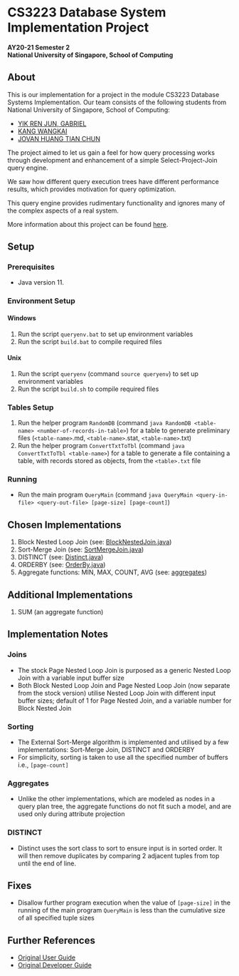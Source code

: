 # CS3223 Database System Implementation Project
**AY20-21 Semester 2**  
**National University of Singapore, School of Computing**

## About
This is our implementation for a project in the module CS3223 Database Systems Implementation.
Our team consists of the following students from National University of Singapore, School of Computing:
* [YIK REN JUN, GABRIEL](https://github.com/GabrielYik)
* [KANG WANGKAI](https://github.com/Kangwkk)
* [JOVAN HUANG TIAN CHUN](https://github.com/jovanhuang)

The project aimed to let us gain a feel for how query processing works through development and enhancement of a simple Select-Project-Join query engine.  

We saw how different query execution trees have different performance results, which provides motivation for query optimization.  

This query engine provides rudimentary functionality and ignores many of the complex aspects of a real system.  

More information about this project can be found [here](https://www.comp.nus.edu.sg/~tankl/cs3223/project.html).

## Setup
### Prerequisites
* Java version 11.

### Environment Setup
#### Windows
1. Run the script `queryenv.bat` to set up environment variables
2. Run the script `build.bat` to compile required files

#### Unix
1. Run the script `queryenv` (command `source queryenv`) to set up environment variables
2. Run the script `build.sh` to compile required files

### Tables Setup
1. Run the helper program `RandomDB` (command `java RandomDB <table-name> <number-of-records-in-table>`) for a table to generate preliminary files (`<table-name>`.md, `<table-name>`.stat, `<table-name>`.txt)
2. Run the helper program `ConvertTxtToTbl` (command `java ConvertTxtToTbl <table-name>`) for a table to generate a file containing a table, with records stored as objects, from the `<table>.txt` file

### Running
* Run the main program `QueryMain` (command `java QueryMain <query-in-file> <query-out-file> [page-size] [page-count]`)

## Chosen Implementations
1. Block Nested Loop Join (see: [BlockNestedJoin.java](src/qp/operators/joins/BlockNestedJoin.java))
2. Sort-Merge Join (see: [SortMergeJoin.java](src/qp/operators/joins/SortMergeJoin.java))
3. DISTINCT (see: [Distinct.java](src/qp/operators/Distinct.java))
4. ORDERBY (see: [OrderBy.java](src/qp/operators/OrderBy.java))
5. Aggregate functions: MIN, MAX, COUNT, AVG (see: [aggregates](src/qp/operators/projects/aggregates))

## Additional Implementations
1. SUM (an aggregate function)

## Implementation Notes
### Joins
* The stock Page Nested Loop Join is purposed as a generic Nested Loop Join with a variable input buffer size
* Both Block Nested Loop Join and Page Nested Loop Join (now separate from the stock version) utilise Nested Loop Join with different input buffer sizes;
  default of 1 for Page Nested Join, and a variable number for Block Nested Join
### Sorting
* The External Sort-Merge algorithm is implemented and utilised by a few implementations: Sort-Merge Join, DISTINCT and ORDERBY
* For simplicity, sorting is taken to use all the specified number of buffers i.e., `[page-count]`
### Aggregates
* Unlike the other implementations, which are modeled as nodes in a query plan tree, the aggregate functions do not fit such a model, and are used only during attribute projection
### DISTINCT 
* Distinct uses the sort class to sort to ensure input is in sorted order. It will then remove duplicates by comparing 2 adjacent tuples from top until the end of line.
## Fixes
* Disallow further program execution when the value of `[page-size]` in the running of the main program `QueryMain` is less than the cumulative size of all specified tuple sizes

## Further References
* [Original User Guide](https://www.comp.nus.edu.sg/~tankl/cs3223/project/user.htm)
* [Original Developer Guide](https://www.comp.nus.edu.sg/~tankl/cs3223/project/developer.htm)

